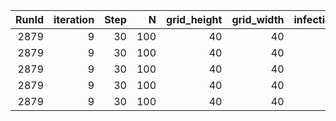 |   RunId |   iteration |   Step |   N |   grid_height |   grid_width |   infection_rate | recovery_time_range   |   max_agent_step_size |   n_initial_infections |   Susceptible |   Infected |   Recovered |   AgentID | State   |   Infection_Duration |
|--------:|------------:|-------:|----:|--------------:|-------------:|-----------------:|:----------------------|----------------------:|-----------------------:|--------------:|-----------:|------------:|----------:|:--------|---------------------:|
|    2879 |           9 |     30 | 100 |            40 |           40 |              0.8 | (14, 24)              |                    12 |                     25 |             0 |          0 |           1 |        96 | R       |                   14 |
|    2879 |           9 |     30 | 100 |            40 |           40 |              0.8 | (14, 24)              |                    12 |                     25 |             0 |          0 |           1 |        90 | R       |                   15 |
|    2879 |           9 |     30 | 100 |            40 |           40 |              0.8 | (14, 24)              |                    12 |                     25 |             0 |          0 |           1 |        33 | R       |                   14 |
|    2879 |           9 |     30 | 100 |            40 |           40 |              0.8 | (14, 24)              |                    12 |                     25 |             0 |          0 |           1 |        60 | R       |                   14 |
|    2879 |           9 |     30 | 100 |            40 |           40 |              0.8 | (14, 24)              |                    12 |                     25 |             0 |          0 |           1 |        85 | R       |                   14 |
